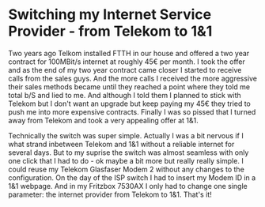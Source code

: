 # Switching my Internet Service Provider - from Telekom to 1&1
Two years ago Telkom installed FTTH in our house and offered a two year contract for 100MBit/s internet at roughly 45€ per month. I took the offer and as the end of my two year contract came closer I started to receive calls from the sales guys. And the more calls I received the more aggressive their sales methods became until they reached a point where they told me total b/S and lied to me. And although I told them I planned to stick with Telekom but I don't want an upgrade but keep paying my 45€ they tried to push me into more expensive contracts. Finally I was so pissed that I turned away from Telekom and took a very appealing offer at 1&1. 

Technically the switch was super simple. Actually I was a bit nervous if I what strand inbetween Telekom and 1&1 without a reliable internet for several days. But to my suprise the switch was almost seamless with only one click that I had to do - ok maybe a bit more but really really simple.
I could reuse my Telekom Glasfaser Modem 2 without any changes to the configuration. On the day of the ISP switch I had to insert my Modem ID in a 1&1 webpage. And in my Fritzbox 7530AX I only had to change one single parameter: the internet provider from Telekom to 1&1. That's it! 
